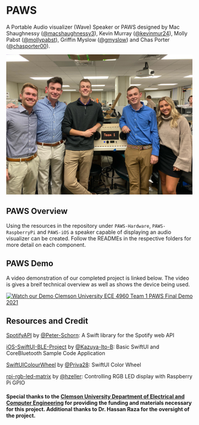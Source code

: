 # PAWS

A Portable Audio visualizer (Wave) Speaker or PAWS designed by Mac Shaughnessy ([@macshaughnessy3](https://github.com/macshaughnessy3)), Kevin Murray ([@kevinmur24](https://github.com/kevinmur24)), Molly Pabst ([@mollypabst](https://github.com/mollypabst)), Griffin Myslow ([@gmyslow](https://github.com/gmyslow)) and Chas Porter ([@chasporter00](https://github.com/chasporter00)).

<img src="Assets/Clemson University ECE 4960 Team 1 PAWS Team Picture.jpeg" alt="Clemson University ECE 4960 Team 1 PAWS Team Picture" width="500"/>

## PAWS Overview

Using the resources in the repository under `PAWS-Hardware`, `PAWS-RaspberryPi` and `PAWS-iOS` a speaker capable of displaying an audio visualizer can be created. Follow the READMEs in the respective folders for more detail on each component.

## PAWS Demo

A video demonstration of our completed project is linked below. The video is gives a breif technical overview as well as shows the device being used.

[<img src="Assets/Clemson University ECE 4960 Team 1 PAWS Final Demo 2021 Intro.png" alt="Watch our Demo Clemson University ECE 4960 Team 1 PAWS Final Demo 2021" width="500"/>](https://youtu.be/1Z3RVu9GiV0)

## Resources and Credit

[SpotifyAPI](https://github.com/Peter-Schorn/SpotifyAPI) by [@Peter-Schorn](https://github.com/Peter-Schorn): A Swift library for the Spotify web API

[iOS-SwiftUI-BLE-Project](https://github.com/Kazuya-Ito-B/iOS-SwiftUI-BLE-Project) by [@Kazuya-Ito-B](https://github.com/Kazuya-Ito-B): Basic SwiftUI and CoreBluetooth Sample Code Application

[SwiftUIColourWheel](https://github.com/Priva28/SwiftUIColourWheel) by [@Priva28](https://github.com/Priva28): SwiftUI Color Wheel

[rpi-rgb-led-matrix](https://github.com/hzeller/rpi-rgb-led-matrix) by [@hzeller](https://github.com/hzeller): Controlling RGB LED display with Raspberry Pi GPIO

#### Special thanks to the [Clemson University Department of Electrical and Computer Engineering](https://www.clemson.edu/cecas/departments/ece/academics/undergrad/seniordesign.html) for providing the funding and materials necessary for this project. Additional thanks to Dr. Hassan Raza for the oversight of the project.

